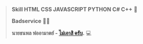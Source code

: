 > **Skill HTML CSS JAVASCRIPT PYTHON C# C++** 💞️
> 
> **Badservice** 🐱‍💻
> 
> **นายธนพล พ่ออามาตย์ - [ไม่เอาสิ ครับ](https://www.facebook.com/thanapon.bonus).** 💻
